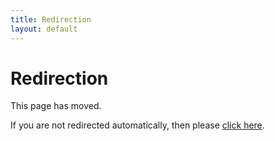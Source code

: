 ```yaml
---
title: Redirection
layout: default
---
```

# Redirection

This page has moved.

If you are not redirected automatically, then please [click here](computers-and-technology/).
